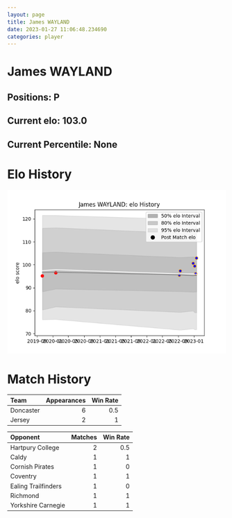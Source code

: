 ```yaml
---  
layout: page  
title: James WAYLAND  
date: 2023-01-27 11:06:48.234690  
categories: player  
---
```

# James WAYLAND

## Positions: P

## Current elo: 103.0

## Current Percentile: None

# Elo History


![elo history](history_JamesWAYLAND.png)
# Match History


| Team      |   Appearances |   Win Rate |
|:----------|--------------:|-----------:|
| Doncaster |             6 |        0.5 |
| Jersey    |             2 |        1   |

| Opponent            |   Matches |   Win Rate |
|:--------------------|----------:|-----------:|
| Hartpury College    |         2 |        0.5 |
| Caldy               |         1 |        1   |
| Cornish Pirates     |         1 |        0   |
| Coventry            |         1 |        1   |
| Ealing Trailfinders |         1 |        0   |
| Richmond            |         1 |        1   |
| Yorkshire Carnegie  |         1 |        1   |